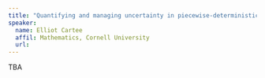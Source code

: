 ```yaml
---
title: "Quantifying and managing uncertainty in piecewise-deterministic processes"
speaker:
  name: Elliot Cartee
  affil: Mathematics, Cornell University
  url: 
---
```


TBA

